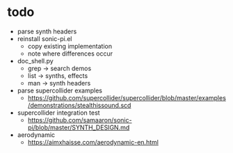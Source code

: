 # todo

- parse synth headers
- reinstall sonic-pi.el
  - copy existing implementation
  - note where differences occur
- doc_shell.py
  - grep -> search demos
  - list -> synths, effects
  - man -> synth headers
- parse supercollider examples
  - https://github.com/supercollider/supercollider/blob/master/examples/demonstrations/stealthissound.scd
- supercollider integration test
  - https://github.com/samaaron/sonic-pi/blob/master/SYNTH_DESIGN.md
- aerodynamic
  - https://aimxhaisse.com/aerodynamic-en.html
